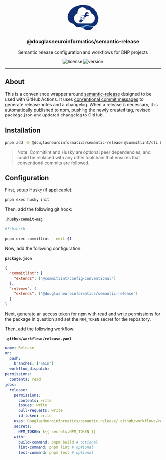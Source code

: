<!-- PROJECT LOGO -->
<div align="center">
  <a href="https://github.com/DouglasNeuroInformatics/semantic-release">
    <img src="https://raw.githubusercontent.com/DouglasNeuroInformatics/semantic-release/main/.github/assets/dnp-utility-logo.png" alt="Logo" width="100" >
  </a>
  <h3 align="center">@douglasneuroinformatics/semantic-release</h3>
  <p align="center">
    Semantic release configuration and workflows for DNP projects 
  </p>
</div>

<!-- PROJECT SHIELDS -->
<div align="center">

![license](https://img.shields.io/github/license/DouglasNeuroInformatics/semantic-release)
![version](https://img.shields.io/github/package-json/v/DouglasNeuroInformatics/semantic-release)

</div>
<hr />

## About

This is a convenience wrapper around [semantic-release](https://github.com/semantic-release/semantic-release) designed to be used with GitHub Actions. It uses [conventional commit messages](https://www.conventionalcommits.org/en/v1.0.0/) to generate release notes and a changelog. When a release is necessary, it is automatically published to npm, pushing the newly created tag, revised package.json and updated changelog to GitHub.

## Installation

```sh
pnpm add -D @douglasneuroinformatics/semantic-release @commitlint/cli @commitlint/config-conventional husky
```

> Note: Commitlint and Husky are optional peer dependencies, and could be replaced with any other toolchain that ensures that conventional commits are followed.

## Configuration

First, setup Husky (if applicable):

```sh
pnpm exec husky init
```

Then, add the following git hook:

**`.husky/commit-msg`**

```sh
#!/bin/sh

pnpm exec commitlint --edit $1
```

Now, add the following configuration:

**`package.json`**

```json
{
  "commitlint": {
    "extends": ["@commitlint/config-conventional"]
  },
  "release": {
    "extends": ["@douglasneuroinformatics/semantic-release"]
  }
}
```

Next, generate an access token for [npm](https://www.npmjs.com/) with read and write permissions for the package in question and set the `NPM_TOKEN` secret for the repository.

Then, add the following workflow:

**`.github/workflows/release.yaml`**

```yaml
name: Release
on:
  push:
    branches: ['main']
  workflow_dispatch:
permissions:
  contents: read
jobs:
  release:
    permissions:
      contents: write
      issues: write
      pull-requests: write
      id-token: write
    uses: DouglasNeuroinformatics/semantic-release/.github/workflows/release.yaml@main
    secrets:
      NPM_TOKEN: ${{ secrets.NPM_TOKEN }}
    with:
      build-command: pnpm build # optional
      lint-command: pnpm lint # optional
      test-command: pnpm test # optional
```
